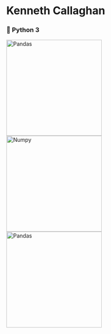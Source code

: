 # Kenneth Callaghan

### 🐍 Python 3

<img align="left" alt="Pandas" width="250" style="padding-right:10px;" src="https://www.freecodecamp.org/news/content/images/2020/07/pandas-logo.png"/>
<img align="left" alt="Numpy" width="250" style="padding-right:10px;" src="https://i0.wp.com/www.ozgurozkok.com/wp-content/uploads/2019/12/numpy-python.png?fit=765%2C306&ssl=1)"/>
<img align="left" alt="Pandas" width="250" style="padding-right:10px;" src="https://www.pybits.de/static/core/img/software/matplotlib_logo.png"/>



